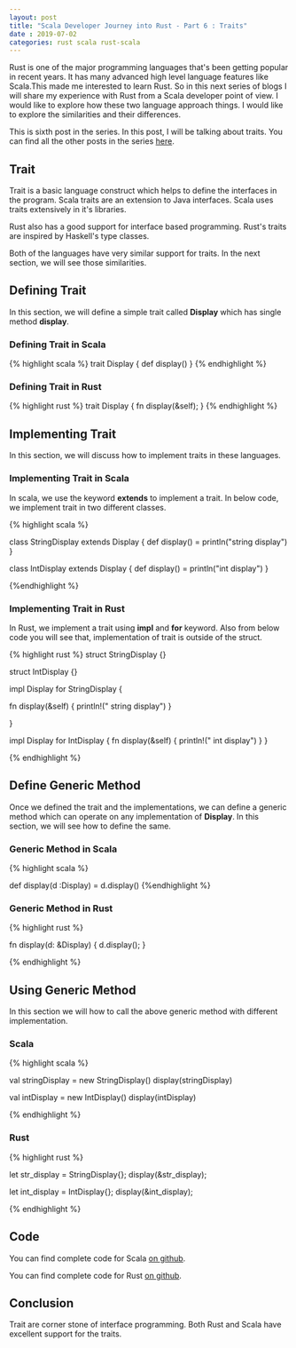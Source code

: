 ```yaml
---
layout: post
title: "Scala Developer Journey into Rust - Part 6 : Traits"
date : 2019-07-02
categories: rust scala rust-scala
---
```

Rust is one of the major programming languages that's been getting popular in recent years. It has many advanced high level language features like Scala.This made me interested to learn Rust. So in this next series of blogs I will share my experience with Rust from a Scala developer point of view. I would like to explore how these two language approach things. I would like to explore the similarities and their differences.

This is sixth post in the series. In this post, I will be talking about traits. You can find all the other posts in the series [here](/categories/rust-scala).

## Trait

Trait is a basic language construct which helps to define the interfaces in the program. Scala traits are an extension to Java interfaces. Scala uses traits extensively in it's libraries. 

Rust also has a good support for interface based programming. Rust's traits are inspired by Haskell's type classes. 

Both of the languages have very similar support for traits. In the next section, we will see those similarities. 


## Defining Trait

In this section, we will define a simple trait called **Display** which has single method **display**.

### Defining Trait in Scala

{% highlight scala %}
  trait Display {
    def display()
  }
{% endhighlight %}

### Defining Trait in Rust

{% highlight rust %}
trait Display {
  fn display(&self);
}
{% endhighlight %}


## Implementing Trait

In this section, we will discuss how to implement traits in these languages.


### Implementing Trait in Scala

In scala, we use the keyword **extends** to implement a trait. In below code, we implement trait in two different classes.

{% highlight scala %}

class StringDisplay extends Display {
  def display() = println("string display")
}

class IntDisplay extends Display {
   def display() = println("int display")
}

{%endhighlight %}


### Implementing Trait in Rust

In Rust, we implement a trait using **impl** and **for** keyword. Also from below code you will see that, implementation of trait is outside of the struct.

{% highlight rust %}
struct StringDisplay {}

struct IntDisplay {}

impl Display for StringDisplay {

 fn display(&self) {
   println!(" string display")
 }

}

impl Display for IntDisplay {
 fn display(&self) {
   println!(" int display")
 }
}

{% endhighlight %}


## Define Generic Method

Once we defined the trait and the implementations, we can define a generic method which can operate on any implementation of **Display**. In this section, we will see how to define the same.

### Generic Method in Scala

{% highlight scala %}

def display(d :Display) = d.display()
{%endhighlight %}

### Generic Method in Rust

{% highlight rust %}

fn display(d: &Display) {
  d.display();
}

{% endhighlight %}


## Using Generic Method

In this section we will how to call the above generic method with different implementation.


### Scala

{% highlight scala %}

val stringDisplay = new StringDisplay()
display(stringDisplay)

val intDisplay = new IntDisplay()
display(intDisplay)

{% endhighlight %}


### Rust

{% highlight rust %}

 let str_display = StringDisplay{};
 display(&str_display);

 let int_display = IntDisplay{};
 display(&int_display);

{% endhighlight %}


## Code
You can find complete code for Scala [on github](https://github.com/phatak-dev/rust-scala/blob/master/scala/src/main/scala/com/madhukaraphatak/scala/simple/TraitExample.scala).

You can find complete code for Rust [on github](https://github.com/phatak-dev/rust-scala/blob/master/rust/simple/src/bin/trait.rs).


## Conclusion
Trait are corner stone of interface programming. Both Rust and Scala have excellent support for the traits. 
